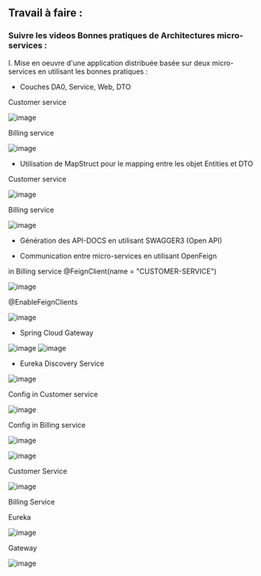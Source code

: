 ## Travail à faire :
### Suivre les videos Bonnes pratiques de Architectures micro-services :

 I. Mise en oeuvre d'une application distribuée basée sur deux micro-services en utilisant les bonnes pratiques  :
 
 
  - Couches DA0, Service, Web, DTO

Customer service 

![image](https://user-images.githubusercontent.com/82539023/198901280-d0bdde39-4eb7-4b21-a114-550ba20bbf99.png)

Billing service

![image](https://user-images.githubusercontent.com/82539023/198901400-5a662a9c-7df7-4922-87d6-646dac0dbaf5.png)


  
  - Utilisation de MapStruct pour le mapping entre les objet Entities et DTO
  
Customer service

![image](https://user-images.githubusercontent.com/82539023/198901309-cda3ebdd-15ca-4ffc-a65b-d0f5e16eb914.png)

Billing service

![image](https://user-images.githubusercontent.com/82539023/198901421-ac3480b5-07eb-44ae-9b8c-07013092e7be.png)


  - Génération des API-DOCS en utilisant SWAGGER3 (Open API)
  
  
  - Communication entre micro-services en utilisant OpenFeign
  
  in Billing service 
  @FeignClient(name = "CUSTOMER-SERVICE")
  
  ![image](https://user-images.githubusercontent.com/82539023/198901515-adc9ac3d-a0e9-4194-b3b6-cf0542ef84e6.png)
 
  @EnableFeignClients
  
  ![image](https://user-images.githubusercontent.com/82539023/198901554-187a5fc3-1fd0-4acc-a457-dbba08ed83d2.png)


 
  - Spring Cloud Gateway
  
![image](https://user-images.githubusercontent.com/82539023/198901628-f305c38e-7223-4f0f-bfb5-d82c295b50a3.png)
![image](https://user-images.githubusercontent.com/82539023/198901639-431b8454-6784-460a-8941-865ecb55f34b.png)



  
  - Eureka Discovery Service
  
![image](https://user-images.githubusercontent.com/82539023/198901669-be33f884-5576-4b56-a798-41810fa598c3.png)

Config in Customer service 



![image](https://user-images.githubusercontent.com/82539023/198901733-cbfb7979-1900-4275-a449-81dc115cf4e0.png)


Config in Billing service

![image](https://user-images.githubusercontent.com/82539023/198901714-92c5ecb6-58fb-4edc-973c-5bc0da5b1f87.png)

![image](https://user-images.githubusercontent.com/82539023/198902485-04996e78-8d15-4561-862b-b0aad7f864e2.png)


Customer Service 

![image](https://user-images.githubusercontent.com/82539023/198905594-98fbe21c-b8b9-4f91-b918-07570475abe2.png)

Billing Service


Eureka 

![image](https://user-images.githubusercontent.com/82539023/198905906-c6355092-1e53-46bc-99fd-eb669b853b6b.png)


Gateway

![image](https://user-images.githubusercontent.com/82539023/198905887-70d380b4-228d-42ec-a076-2a60b53c7c89.png)

